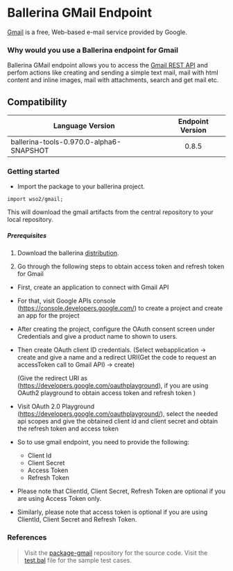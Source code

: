 # Ballerina GMail Endpoint

[Gmail](https://www.google.com/gmail/) is a free, Web-based e-mail service provided by Google.
### Why would you use a Ballerina endpoint for Gmail

Ballerina GMail endpoint allows you to access the [Gmail REST API](https://developers.google.com/gmail/api/v1/reference/) and perfom actions like creating and sending a simple text mail, mail
with html content and inline images, mail with attachments, search and get mail etc.

## Compatibility
| Language Version                             | Endpoint Version           |
| ---------------------------------------------|:--------------------------:|
| ballerina-tools-0.970.0-alpha6-SNAPSHOT      | 0.8.5                      | 

### Getting started

* Import the package to your ballerina project.
```
import wso2/gmail;
```
This will download the gmail artifacts from the central repository to your local repository.

##### Prerequisites
1. Download the ballerina [distribution](https://ballerinalang.org/downloads/).

2. Go through the following steps to obtain access token and refresh token for Gmail

* First, create an application to connect with Gmail API
* For that, visit Google APIs console (https://console.developers.google.com/) to create a project and create an app for the project
* After creating the project, configure the OAuth consent screen under Credentials and give a product name to shown to users.
* Then create OAuth client ID credentials. (Select webapplication -> create and give a name and a redirect URI(Get the code to request an accessToken call to Gmail API) -> create)

    (Give the redirect URI as (https://developers.google.com/oauthplayground), if you are using OAuth2 playground to obtain access token and refresh token )
* Visit OAuth 2.0 Playground (https://developers.google.com/oauthplayground/), select the needed api scopes and give the obtained client id and client secret and obtain the refresh token and access token 

* So to use gmail endpoint, you need to provide the following:
    * Client Id
    * Client Secret
    * Access Token
    * Refresh Token
    
* Please note that ClientId, Client Secret, Refresh Token are optional if you are using Access Token only.
* Similarly, please note that access token is optional if you are using ClientId, Client Secret and Refresh Token.

### References

> Visit the [package-gmail](https://github.com/wso2-ballerina/package-gmail) repository for the source code.
> Visit the [test.bal](https://github.com/wso2-ballerina/package-gmail/blob/master/gmail/tests/test.bal) file
for the sample test cases.
